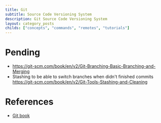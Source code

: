 ```yaml
---
title: Git 
subtitle: Source Code Versioning System
description: Git Source Code Versioning System
layout: category_posts
childs: ["concepts", "commands", "remotes", "tutorials"]
---
```


# Pending #

+ <https://git-scm.com/book/en/v2/Git-Branching-Basic-Branching-and-Merging>
+ Stashing to be able to switch branches when didn't finished commits <https://git-scm.com/book/en/v2/Git-Tools-Stashing-and-Cleaning>

References
==========

+ [Git book](https://git-scm.com/book/en/v2)
